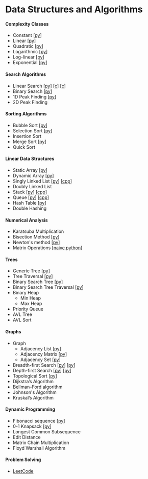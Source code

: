# Data Structures and Algorithms

#### Complexity Classes

- Constant  [[py](https://github.com/shazzad-hasan/algorithms/blob/main/python/complexity_classes/constant.py)]
- Linear  [[py](https://github.com/shazzad-hasan/algorithms/blob/main/python/complexity_classes/linear.py)]
- Quadratic [[py](https://github.com/shazzad-hasan/algorithms/blob/main/python/complexity_classes/quadratic.py)]
- Logarithmic  [[py](https://github.com/shazzad-hasan/algorithms/blob/main/python/complexity_classes/logarithmic.py)]
- Log-linear  [[py](https://github.com/shazzad-hasan/algorithms/blob/main/python/sorting/Merge_Sort.py)]
- Exponential  [[py](https://github.com/shazzad-hasan/algorithms/blob/main/python/complexity_classes/exponential.py)]

#### Search Algorithms

- Linear Search  [[py](https://github.com/shazzad-hasan/algorithms/blob/main/python/search/Linear_Search.py)] [[c](https://github.com/shazzad-hasan/algorithms/blob/main/c/search/Linear_Search.c)] [[c](https://github.com/shazzad-hasan/algorithms/blob/main/c/search/Linear_Search_String.c)]
- Binary Search  [[py](https://github.com/shazzad-hasan/algorithms/blob/main/python/search/Binary_Search.py)]
- 1D Peak Finding  [[py](https://github.com/shazzad-hasan/algorithms/blob/main/python/search/Peak_Element.py)]
- 2D Peak Finding

#### Sorting Algorithms

- Bubble Sort  [[py](https://github.com/shazzad-hasan/algorithms/blob/main/python/sorting/Bubble_Sort.py)]
- Selection Sort  [[py](https://github.com/shazzad-hasan/algorithms/blob/main/python/sorting/Selection_Sort.py)]
- Insertion Sort
- Merge Sort  [[py](https://github.com/shazzad-hasan/algorithms/blob/main/python/sorting/Merge_Sort.py)]
- Quick Sort

#### Linear Data Structures

- Static Array  [[py](https://github.com/shazzad-hasan/algorithms/blob/main/python/linear_data_stractures/array.py)]
- Dynamic Array  [[py](https://github.com/shazzad-hasan/algorithms/blob/main/python/linear_data_stractures/dynamic_array.py)]
- Singly Linked List  [[py](https://github.com/shazzad-hasan/algorithms/blob/main/python/linear_data_stractures/singly_linked_list.py)] [[cpp](https://github.com/shazzad-hasan/algorithms/blob/main/cpp/linear_data_structures/singly_linked_list.cpp)]
- Doubly Linked List
- Stack  [[py](https://github.com/shazzad-hasan/algorithms/blob/main/python/linear_data_stractures/stack.py)] [[cpp](https://github.com/shazzad-hasan/algorithms/blob/main/cpp/linear_data_structures/stack_using_array.cpp)] 
- Queue  [[py](https://github.com/shazzad-hasan/algorithms/blob/main/python/linear_data_stractures/queue.py)] [[cpp](https://github.com/shazzad-hasan/algorithms/blob/main/cpp/linear_data_structures/queue_using_array.cpp)]
- Hash Table  [[py](https://github.com/shazzad-hasan/algorithms/blob/main/python/linear_data_stractures/hash_table.py)]
- Double Hashing

#### Numerical Analysis

- Karatsuba Multiplication  
- Bisection Method  [[py](https://github.com/shazzad-hasan/algorithms/blob/main/python/numerics/bisection.py)]
- Newton's method  [[py](https://github.com/shazzad-hasan/algorithms/blob/main/python/numerics/newton.py)]
- Matrix Operations [[naive python](https://github.com/shazzad-hasan/algorithms/blob/main/python/numerics/matrix_operations.py)]

#### Trees

- Generic Tree [[py](https://github.com/shazzad-hasan/algorithms/blob/main/python/tree/tree.py)]
- Tree Traversal [[py](https://github.com/shazzad-hasan/algorithms/blob/main/python/tree/tree_traversal.py)]
- Binary Search Tree [[py](https://github.com/shazzad-hasan/algorithms/blob/main/python/tree/binary_search_tree.py)]
- Binary Search Tree Traversal [[py](https://github.com/shazzad-hasan/algorithms/blob/main/python/tree/binary_search_tree_traversal.py)]
- Binary Heap
  - Min Heap
  - Max Heap
- Priority Queue
- AVL Tree
- AVL Sort

#### Graphs

- Graph 
  - Adjacency List [[py](https://github.com/shazzad-hasan/algorithms/blob/main/python/graph/adjacency_list.py)]  
  - Adjacency Matrix [[py](https://github.com/shazzad-hasan/algorithms/blob/main/python/graph/adjacency_matrix.py)]
  - Adjacency Set [[py](https://github.com/shazzad-hasan/algorithms/blob/main/python/graph/adjacency_set.py)]
- Breadth-first Search  [[py](https://github.com/shazzad-hasan/algorithms/blob/main/python/graph/breadth_first_search.py)] [[py](https://github.com/shazzad-hasan/algorithms/blob/main/python/graph/bfs.py)]
- Depth-first Search  [[py](https://github.com/shazzad-hasan/algorithms/blob/main/python/graph/depth_first_search.py)] [[py](https://github.com/shazzad-hasan/algorithms/blob/main/python/graph/dfs.py)]
- Topological Sort  [[py](https://github.com/shazzad-hasan/algorithms/blob/main/python/graph/topological_sort.py)]
- Dijkstra’s Algorithm
- Bellman–Ford algorithm
- Johnson's Algorithm
- Kruskal’s Algorithm

#### Dynamic Programming

- Fibonacci sequence  [[py](https://github.com/shazzad-hasan/algorithms/blob/main/python/dynamic_programming/fibonacci.py)]
- 0-1 Knapsack  [[py](https://github.com/shazzad-hasan/algorithms/blob/main/python/dynamic_programming/knapsack.py)]
- Longest Common Subsequence
- Edit Distance
- Matrix Chain Multiplication
- Floyd Warshall Algorithm

#### Problem Solving

- [LeetCode](https://github.com/shazzad-hasan/LeetCode)
